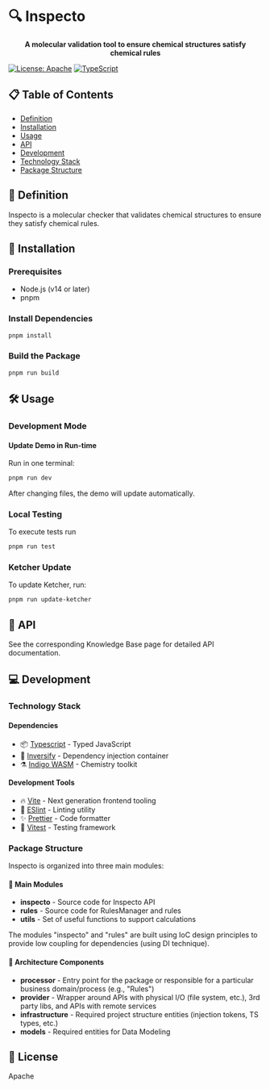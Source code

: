 # 🔍 Inspecto

<p align="center">
  <strong>A molecular validation tool to ensure chemical structures satisfy chemical rules</strong>
</p>

[![License: Apache](https://img.shields.io/badge/License-Apache-yellow.svg)](https://opensource.org/licenses/MIT)
[![TypeScript](https://img.shields.io/badge/TypeScript-4.0-blue)](https://www.typescriptlang.org/)

## 📋 Table of Contents

- [Definition](#-definition)
- [Installation](#-installation)
- [Usage](#-usage)
- [API](#-api)
- [Development](#-development)
- [Technology Stack](#-technology-stack)
- [Package Structure](#-package-structure)

## 🧪 Definition

Inspecto is a molecular checker that validates chemical structures to ensure they satisfy chemical rules.

## 🚀 Installation

### Prerequisites

- Node.js (v14 or later)
- pnpm

### Install Dependencies

```bash
pnpm install
```

### Build the Package

```bash
pnpm run build
```

## 🛠️ Usage

### Development Mode

#### Update Demo in Run-time

Run in one terminal:

```bash
pnpm run dev
```

After changing files, the demo will update automatically.

### Local Testing

To execute tests run

```bash
pnpm run test
```


### Ketcher Update

To update Ketcher, run:

```bash
pnpm run update-ketcher
```

## 📘 API

See the corresponding Knowledge Base page for detailed API documentation.

## 💻 Development

### Technology Stack

#### Dependencies

- 📦 [Typescript](https://www.typescriptlang.org/) - Typed JavaScript
- 🔄 [Inversify](https://inversify.io/) - Dependency injection container
- ⚗️ [Indigo WASM](https://www.pnpmjs.com/package/indigo-ketcher) - Chemistry toolkit

#### Development Tools

- 🔥 [Vite](https://vitejs.dev/) - Next generation frontend tooling
- 🧹 [ESlint](https://eslint.org/) - Linting utility
- ✨ [Prettier](https://prettier.io/) - Code formatter
- 🧪 [Vitest](https://vitest.dev/) - Testing framework

### Package Structure

Inspecto is organized into three main modules:

#### 🧩 Main Modules

- **inspecto** - Source code for Inspecto API
- **rules** - Source code for RulesManager and rules
- **utils** - Set of useful functions to support calculations

The modules "inspecto" and "rules" are built using IoC design principles to provide low coupling for dependencies (using DI technique).

#### 📐 Architecture Components

- **processor** - Entry point for the package or responsible for a particular business domain/process (e.g., "Rules")
- **provider** - Wrapper around APIs with physical I/O (file system, etc.), 3rd party libs, and APIs with remote services
- **infrastructure** - Required project structure entities (injection tokens, TS types, etc.)
- **models** - Required entities for Data Modeling

## 📄 License

Apache
